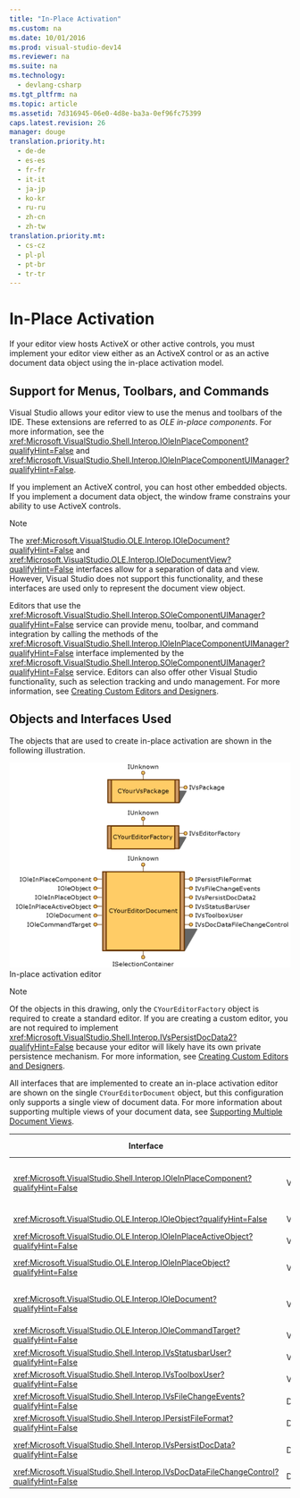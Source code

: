 ```yaml
---
title: "In-Place Activation"
ms.custom: na
ms.date: 10/01/2016
ms.prod: visual-studio-dev14
ms.reviewer: na
ms.suite: na
ms.technology: 
  - devlang-csharp
ms.tgt_pltfrm: na
ms.topic: article
ms.assetid: 7d316945-06e0-4d8e-ba3a-0ef96fc75399
caps.latest.revision: 26
manager: douge
translation.priority.ht: 
  - de-de
  - es-es
  - fr-fr
  - it-it
  - ja-jp
  - ko-kr
  - ru-ru
  - zh-cn
  - zh-tw
translation.priority.mt: 
  - cs-cz
  - pl-pl
  - pt-br
  - tr-tr
---
```

# In-Place Activation
If your editor view hosts ActiveX or other active controls, you must implement your editor view either as an ActiveX control or as an active document data object using the in-place activation model.  
  
## Support for Menus, Toolbars, and Commands  
 Visual Studio allows your editor view to use the menus and toolbars of the IDE. These extensions are referred to as *OLE in-place components*. For more information, see the <xref:Microsoft.VisualStudio.Shell.Interop.IOleInPlaceComponent?qualifyHint=False> and <xref:Microsoft.VisualStudio.Shell.Interop.IOleInPlaceComponentUIManager?qualifyHint=False>.  
  
 If you implement an ActiveX control, you can host other embedded objects. If you implement a document data object, the window frame constrains your ability to use ActiveX controls.  
  
> [!NOTE]
>  The <xref:Microsoft.VisualStudio.OLE.Interop.IOleDocument?qualifyHint=False> and <xref:Microsoft.VisualStudio.OLE.Interop.IOleDocumentView?qualifyHint=False> interfaces allow for a separation of data and view. However, Visual Studio does not support this functionality, and these interfaces are used only to represent the document view object.  
  
 Editors that use the <xref:Microsoft.VisualStudio.Shell.Interop.SOleComponentUIManager?qualifyHint=False> service can provide menu, toolbar, and command integration by calling the methods of the <xref:Microsoft.VisualStudio.Shell.Interop.IOleInPlaceComponentUIManager?qualifyHint=False> interface implemented by the <xref:Microsoft.VisualStudio.Shell.Interop.SOleComponentUIManager?qualifyHint=False> service. Editors can also offer other Visual Studio functionality, such as selection tracking and undo management. For more information, see [Creating Custom Editors and Designers](../Topic/Creating%20Custom%20Editors%20and%20Designers.md).  
  
## Objects and Interfaces Used  
 The objects that are used to create in-place activation are shown in the following illustration.  
  
 ![In&#45;place Activation Editor](../VS_not_in_toc/media/vsInPlaceActivationEditor.gif "vsInPlaceActivationEditor")  
In-place activation editor  
  
> [!NOTE]
>  Of the objects in this drawing, only the `CYourEditorFactory` object is required to create a standard editor. If you are creating a custom editor, you are not required to implement <xref:Microsoft.VisualStudio.Shell.Interop.IVsPersistDocData2?qualifyHint=False> because your editor will likely have its own private persistence mechanism. For more information, see [Creating Custom Editors and Designers](../Topic/Creating%20Custom%20Editors%20and%20Designers.md).  
  
 All interfaces that are implemented to create an in-place activation editor are shown on the single `CYourEditorDocument` object, but this configuration only supports a single view of document data. For more information about supporting multiple views of your document data, see [Supporting Multiple Document Views](../Topic/Supporting%20Multiple%20Document%20Views.md).  
  
|Interface|Type of object|Use|  
|---------------|--------------------|---------|  
|<xref:Microsoft.VisualStudio.Shell.Interop.IOleInPlaceComponent?qualifyHint=False>|View|Enables in-place VSPackage objects to operate as fully integrated components of the IDE by using the <xref:Microsoft.VisualStudio.Shell.Interop.SOleComponentUIManager?qualifyHint=False> service. This service integrates the menus, toolbars, and commands of the object into the IDE and issues notifications of state changes.|  
|<xref:Microsoft.VisualStudio.OLE.Interop.IOleObject?qualifyHint=False>|View|Principal means by which an embedded object provides basic functionality to its container and communicates with it.|  
|<xref:Microsoft.VisualStudio.OLE.Interop.IOleInPlaceActiveObject?qualifyHint=False>|View|Manages the activation and deactivation of in-place objects, and determines how much of the in-place object should be visible.|  
|<xref:Microsoft.VisualStudio.OLE.Interop.IOleInPlaceObject?qualifyHint=False>|View|Provides a direct channel of communication between an in-place object, the associated application's outermost frame window, and the document window in the application that contains the embedded object.|  
|<xref:Microsoft.VisualStudio.OLE.Interop.IOleDocument?qualifyHint=False>|View|Implements an ActiveX object. Note that the methods of <xref:Microsoft.VisualStudio.OLE.Interop.IOleDocument?qualifyHint=False> and `T:Microsoft.VisualStudio.OLE.Interop.IOleDocumentView` that separate document data and view are not used in the IDE .|  
|<xref:Microsoft.VisualStudio.OLE.Interop.IOleCommandTarget?qualifyHint=False>|View/Data|Enables the document data object or the document view object or both to participate in command handling.|  
|<xref:Microsoft.VisualStudio.Shell.Interop.IVsStatusbarUser?qualifyHint=False>|View|Enables status bar updates.|  
|<xref:Microsoft.VisualStudio.Shell.Interop.IVsToolboxUser?qualifyHint=False>|View|Enables adding items to the Toolbox.|  
|<xref:Microsoft.VisualStudio.Shell.Interop.IVsFileChangeEvents?qualifyHint=False>|Data|Sends notification of changes to the edited file. (This interface is optional.)|  
|<xref:Microsoft.VisualStudio.Shell.Interop.IPersistFileFormat?qualifyHint=False>|Data|Used to enable the Save As feature for a file type.|  
|<xref:Microsoft.VisualStudio.Shell.Interop.IVsPersistDocData?qualifyHint=False>|Data|Enables persistence for the document. For read-only files, call <xref:Microsoft.VisualStudio.Shell.Interop.IVsPersistDocData2.SetDocDataReadOnly?qualifyHint=False> to provide the "lock" icon that indicates read-only files.|  
|<xref:Microsoft.VisualStudio.Shell.Interop.IVsDocDataFileChangeControl?qualifyHint=False>|Data|Determines whether changes to document data should be ignored.|